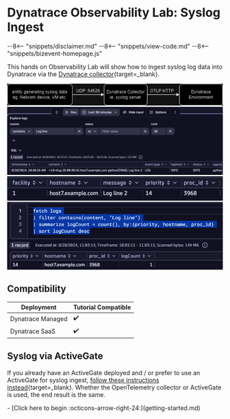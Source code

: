 # Dynatrace Observability Lab: Syslog Ingest

--8<-- "snippets/disclaimer.md"
--8<-- "snippets/view-code.md"
--8<-- "snippets/bizevent-homepage.js"

This hands on Observability Lab will show how to ingest syslog log data into Dynatrace via the [Dynatrace collector](https://docs.dynatrace.com/docs/extend-dynatrace/opentelemetry/collector){target=_blank}.

![architecture](images/syslog.png)
![architecture](images/dt-notebook-1.png)
![architecture](images/dt-notebook-2.png)
![architecture](images/dt-notebook-3.png)

## Compatibility

| Deployment         | Tutorial Compatible |
|--------------------|---------------------|
| Dynatrace Managed  | ✔️                 |
| Dynatrace SaaS     | ✔️                 |

## Syslog via ActiveGate

If you already have an ActiveGate deployed and / or prefer to use an ActiveGate for syslog ingest, [follow these instructions instead](https://docs.dynatrace.com/docs/observe-and-explore/logs/lma-log-ingestion/lma-log-investion-syslog){target=_blank}. Whether the OpenTelemetry collector or ActiveGate is used, the end result is the same.

<div class="grid cards" markdown>
- [Click here to begin :octicons-arrow-right-24:](getting-started.md)
</div>